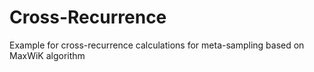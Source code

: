 # Cross-Recurrence
Example for cross-recurrence calculations for meta-sampling based on MaxWiK algorithm
